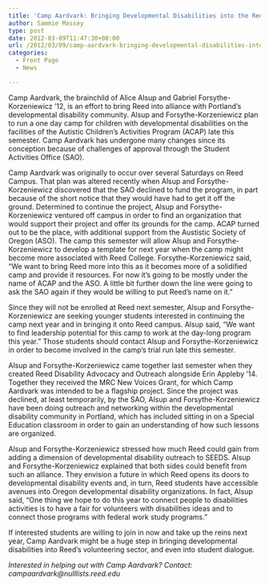 ```yaml
---
title: 'Camp Aardvark: Bringing Developmental Disabilities into the Reed Arena'
author: Sammie Massey
type: post
date: 2012-03-09T11:47:30+00:00
url: /2012/03/09/camp-aardvark-bringing-developmental-disabilities-into-the-reed-arena/
categories:
  - Front Page
  - News

---
```

Camp Aardvark, the brainchild of Alice Alsup and Gabriel Forsythe-Korzeniewicz &#8217;12, is an effort to bring Reed into alliance with Portland&#8217;s developmental disability community. Alsup and Forsythe-Korzeniewicz plan to run a one day camp for children with developmental disabilities on the facilities of the Autistic Children&#8217;s Activities Program (ACAP) late this semester. Camp Aardvark has undergone many changes since its conception because of challenges of approval through the Student Activities Office (SAO).

Camp Aardvark was originally to occur over several Saturdays on Reed Campus. That plan was altered recently when Alsup and Forsythe-Korzeniewicz discovered that the SAO declined to fund the program, in part because of the short notice that they would have had to get it off the ground. Determined to continue the project, Alsup and Forsythe-Korzeniewicz ventured off campus in order to find an organization that would support their project and offer its grounds for the camp. ACAP turned out to be the place, with additional support from the Austistic Society of Oregon (ASO). The camp this semester will allow Alsup and Forsythe-Korzeniewicz to develop a template for next year when the camp might become more associated with Reed College. Forsythe-Korzeniewicz said, &#8220;We want to bring Reed more into this as it becomes more of a solidified camp and provide it resources. For now it&#8217;s going to be mostly under the name of ACAP and the ASO. A little bit further down the line were going to ask the SAO again if they would be willing to put Reed&#8217;s name on it.&#8221;

Since they will not be enrolled at Reed next semester, Alsup and Forsythe-Korzeniewicz are seeking younger students interested in continuing the camp next year and in bringing it onto Reed campus. Alsup said, &#8220;We want to find leadership potential for this camp to work at the day-long program this year.&#8221; Those students should contact Alsup and Forsythe-Korzeniewicz in order to become involved in the camp&#8217;s trial run late this semester.

Alsup and Forsythe-Korzeniewicz came together last semester when they created Reed Disability Advocacy and Outreach alongside Erin Appleby &#8217;14. Together they received the MRC New Voices Grant, for which Camp Aardvark was intended to be a flagship project. Since the project was declined, at least temporarily, by the SAO, Alsup and Forsythe-Korzeniewicz have been doing outreach and networking within the developmental disability community in Portland, which has included sitting in on a Special Education classroom in order to gain an understanding of how such lessons are organized.

Alsup and Forsythe-Korzeniewicz stressed how much Reed could gain from adding a dimension of developmental disability outreach to SEEDS. Alsup and Forsythe-Korzeniewicz explained that both sides could benefit from such an alliance. They envision a future in which Reed opens its doors to developmental disability events and, in turn, Reed students have accessible avenues into Oregon developmental disability organizations. In fact, Alsup said, &#8220;One thing we hope to do this year to connect people to disabilities activities is to have a fair for volunteers with disabilities ideas and to connect those programs with federal work study programs.&#8221;

If interested students are willing to join in now and take up the reins next year, Camp Aardvark might be a huge step in bringing developmental disabilities into Reed&#8217;s volunteering sector, and even into student dialogue.

_Interested in helping out with Camp Aardvark? Contact: &#x63;&#x61;&#x6d;&#x70;&#x61;&#x61;&#x72;&#x64;&#x76;&#x61;&#x72;&#x6b;&#x40;<span class="oe_displaynone">null</span>&#x6c;&#x69;&#x73;&#x74;&#x73;&#x2e;&#x72;&#x65;&#x65;&#x64;&#x2e;&#x65;&#x64;&#x75;_